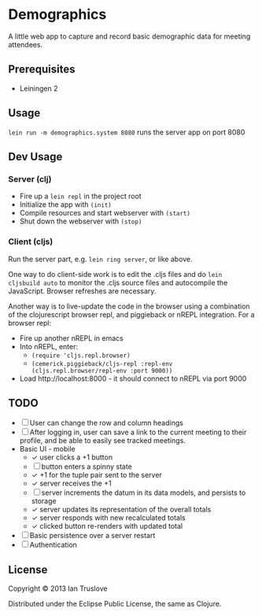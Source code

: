 # Demographics

A little web app to capture and record basic demographic data for meeting attendees.

## Prerequisites

* Leiningen 2

## Usage

`lein run -m demographics.system 8080` runs the server app on port 8080

## Dev Usage

### Server (clj)

* Fire up a `lein repl` in the project root
* Initialize the app with `(init)`
* Compile resources and start webserver with `(start)`
* Shut down the webserver with `(stop)`

### Client (cljs)

Run the server part, e.g. `lein ring server`, or like above.

One way to do client-side work is to edit the .cljs files and do `lein cljsbuild auto` to monitor the .cljs source files and autocompile the JavaScript.
Browser refreshes are necessary.

Another way is to live-update the code in the browser using a combination of the clojurescript browser repl, and piggieback or nREPL integration.
For a browser repl:
* Fire up another nREPL in emacs
* Into nREPL, enter:
  * `(require 'cljs.repl.browser)`
  * `(cemerick.piggieback/cljs-repl :repl-env (cljs.repl.browser/repl-env :port 9000))`
* Load http://localhost:8000 - it should connect to nREPL via port 9000

## TODO

* ☐ User can change the row and column headings
* ☐ After logging in, user can save a link to the current meeting to their profile, and be able to easily see tracked meetings.
* Basic UI - mobile
  * ✓ user clicks a +1 button
  * ☐ button enters a spinny state
  * ✓ +1 for the tuple pair sent to the server
  * ✓ server receives the +1
  * ☐ server increments the datum in its data models, and persists to storage
  * ✓ server updates its representation of the overall totals
  * ✓ server responds with new recalculated totals
  * ✓ clicked button re-renders with updated total
* ☐ Basic persistence over a server restart
* ☐ Authentication

## License

Copyright © 2013 Ian Truslove

Distributed under the Eclipse Public License, the same as Clojure.
